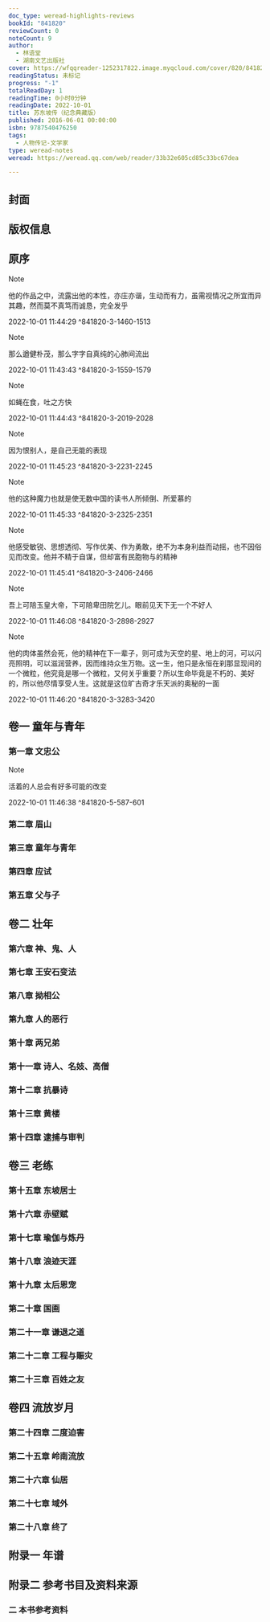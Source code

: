 ```yaml
---
doc_type: weread-highlights-reviews
bookId: "841820"
reviewCount: 0
noteCount: 9
author:
  - 林语堂
  - 湖南文艺出版社
cover: https://wfqqreader-1252317822.image.myqcloud.com/cover/820/841820/t7_841820.jpg
readingStatus: 未标记
progress: "-1"
totalReadDay: 1
readingTime: 0小时0分钟
readingDate: 2022-10-01
title: 苏东坡传（纪念典藏版）
published: 2016-06-01 00:00:00
isbn: 9787540476250
tags:
  - 人物传记-文学家
type: weread-notes
weread: https://weread.qq.com/web/reader/33b32e605cd85c33bc67dea

---
```



## 封面

## 版权信息

## 原序

> [!NOTE] 
> 他的作品之中，流露出他的本性，亦庄亦谐，生动而有力，虽需视情况之所宜而异其趣，然而莫不真笃而诚恳，完全发乎
> 
> 2022-10-01 11:44:29 ^841820-3-1460-1513

> [!NOTE] 
> 那么遒健朴茂，那么字字自真纯的心肺间流出
> 
> 2022-10-01 11:43:43 ^841820-3-1559-1579

> [!NOTE] 
> 如蝇在食，吐之方快
> 
> 2022-10-01 11:44:43 ^841820-3-2019-2028

> [!NOTE] 
> 因为恨别人，是自己无能的表现
> 
> 2022-10-01 11:45:23 ^841820-3-2231-2245

> [!NOTE] 
> 他的这种魔力也就是使无数中国的读书人所倾倒、所爱慕的
> 
> 2022-10-01 11:45:33 ^841820-3-2325-2351

> [!NOTE] 
> 他感受敏锐、思想透彻、写作优美、作为勇敢，绝不为本身利益而动摇，也不因俗见而改变。他并不精于自谋，但却富有民胞物与的精神
> 
> 2022-10-01 11:45:41 ^841820-3-2406-2466

> [!NOTE] 
> 吾上可陪玉皇大帝，下可陪卑田院乞儿。眼前见天下无一个不好人
> 
> 2022-10-01 11:46:08 ^841820-3-2898-2927

> [!NOTE] 
> 他的肉体虽然会死，他的精神在下一辈子，则可成为天空的星、地上的河，可以闪亮照明，可以滋润营养，因而维持众生万物。这一生，他只是永恒在刹那显现间的一个微粒，他究竟是哪一个微粒，又何关乎重要？所以生命毕竟是不朽的、美好的，所以他尽情享受人生。这就是这位旷古奇才乐天派的奥秘的一面
> 
> 2022-10-01 11:46:20 ^841820-3-3283-3420

## 卷一 童年与青年

### 第一章 文忠公

> [!NOTE] 
> 活着的人总会有好多可能的改变
> 
> 2022-10-01 11:46:38 ^841820-5-587-601

### 第二章 眉山

### 第三章 童年与青年

### 第四章 应试

### 第五章 父与子

## 卷二 壮年

### 第六章 神、鬼、人

### 第七章 王安石变法

### 第八章 拗相公

### 第九章 人的恶行

### 第十章 两兄弟

### 第十一章 诗人、名妓、高僧

### 第十二章 抗暴诗

### 第十三章 黄楼

### 第十四章 逮捕与审判

## 卷三 老练

### 第十五章 东坡居士

### 第十六章 赤壁赋

### 第十七章 瑜伽与炼丹

### 第十八章 浪迹天涯

### 第十九章 太后恩宠

### 第二十章 国画

### 第二十一章 谦退之道

### 第二十二章 工程与赈灾

### 第二十三章 百姓之友

## 卷四 流放岁月

### 第二十四章 二度迫害

### 第二十五章 岭南流放

### 第二十六章 仙居

### 第二十七章 域外

### 第二十八章 终了

## 附录一 年谱

## 附录二 参考书目及资料来源

### 二 本书参考资料


